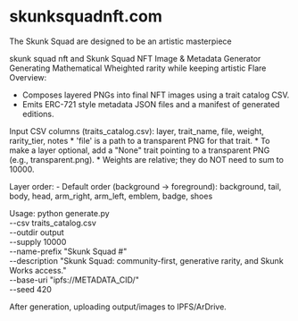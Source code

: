 # skunksquadnft.com

The Skunk Squad are designed to be an artistic masterpiece 

skunk squad nft
and
Skunk Squad NFT Image & Metadata Generator
Generating Mathematical Wheighted rarity while keeping artistic Flare
Overview:
  - Composes layered PNGs into final NFT images using a trait catalog CSV.
  - Emits ERC-721 style metadata JSON files and a manifest of generated editions.

Input CSV columns (traits_catalog.csv):
  layer, trait_name, file, weight, rarity_tier, notes
    * 'file' is a path to a transparent PNG for that trait.
    * To make a layer optional, add a "None" trait pointing to a transparent PNG (e.g., transparent.png).
    * Weights are relative; they do NOT need to sum to 10000.

Layer order:
    - Default order (background → foreground): background, tail, body, head, arm_right, arm_left, emblem, badge, shoes
  
Usage:
  python generate.py \
    --csv traits_catalog.csv \
    --outdir output \
    --supply 10000 \
    --name-prefix "Skunk Squad #" \
    --description "Skunk Squad: community-first, generative rarity, and Skunk Works access." \
    --base-uri "ipfs://METADATA_CID/" \
    --seed 420

  After generation, uploading output/images to IPFS/ArDrive.
